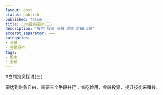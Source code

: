 ```yaml
---
layout: post
status: publish
published: false
title: 白领投资探讨(三)
description: "股市 投资 金融 理念 逻辑 a股"
excerpt_separator: ===
categories:
- 金融
- 金融投资
tags:
- 股市
- 金融
---
```


#白领投资探讨(三)

要达到财务自由，需要三个手段并行：省吃俭用，金融投资，提升技能来赚钱。



